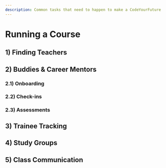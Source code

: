 ```yaml
---
description: Common tasks that need to happen to make a CodeYourFuture course work
---
```


# Running a Course

## 1\) Finding Teachers



## 2\) Buddies & Career Mentors

### 2.1\) Onboarding

### 2.2\) Check-ins

### 2.3\) Assessments



## 3\) Trainee Tracking



## 4\) Study Groups



## 5\) Class Communication

